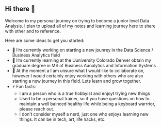 ## Hi there 👋


Welcome to my personal journey on trying to become a junior level Data Analysis. I plan to upload all of my notes and learning journey here to share with other and to reference. 

Here are some ideas to get you started:

- 🔭 I’m currently working on starting a new jounrey in the Data Science / Business Analytics field
- 🌱 I’m currently learning at the Uuniversity Colorado Denver obtain my graduare degree in MS of Business Aanalytics and Information Systems
- 👯 At the moment a I am unsure what I would like to collaborate on, however I would certainly enjoy working with others who are also starting a new journey in this field. Lets learn and grow together. 
- ⚡ Fun facts: 
  - I am a person who is a true hobbyist and enjoyt trying new things
  - Used to be a personal trainer, so if you have questions on how to maintain a well balnced healthy life while being a keyboard warrrior, please reach out. 
  - I don't consider myself a nerd, just one who enjoys learning new things. It can be in tech, art, life hacks, etc. 
